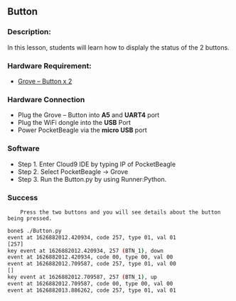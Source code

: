 ## Button

### Description:

In this lesson, students will learn how to displaly the status of the 2 buttons.

### Hardware Requirement:

- [Grove – Button x 2](http://wiki.seeedstudio.com/Grove-Button/)

### Hardware Connection
 
- Plug the Grove – Button into **A5** and **UART4** port
- Plug the WiFi dongle into the **USB** Port
- Power PocketBeagle via the **micro USB** port

### Software

- Step 1. Enter Cloud9 IDE by typing IP of PocketBeagle
- Step 2. Select PocketBeagle -> Grove
- Step 3. Run the Button.py by using Runner:Python.

### Success
        Press the two buttons and you will see details about the button being pressed.

```bash
bone$ ./Button.py 
event at 1626882012.420934, code 257, type 01, val 01
[257]
key event at 1626882012.420934, 257 (BTN_1), down
event at 1626882012.420934, code 00, type 00, val 00
event at 1626882012.709587, code 257, type 01, val 00
[]
key event at 1626882012.709587, 257 (BTN_1), up
event at 1626882012.709587, code 00, type 00, val 00
event at 1626882013.886262, code 257, type 01, val 01
```
